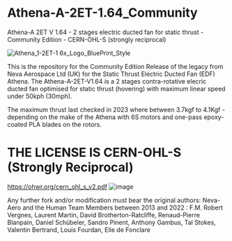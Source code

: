 # Athena-A-2ET-1.64_Community
Athena-A 2ET V 1.64 - 2 stages electric ducted fan for static thrust - Community Edition - CERN-OHL-S (strongly reciprocal)

![Athena_1-2ET-1 6x_Logo_BluePrint_Style](https://github.com/Community-Open-Thrust/Athena-A-2ET-1.64_Community/assets/24481026/f25e8278-5804-45ce-82c8-9657bbe37e58)

This is the repository for the Community Edition Release of the legacy from Neva Aerospace Ltd (UK) for the Static Thrust Electric Ducted Fan (EDF) Athena.
The Athena-A-2ET-V1.64 is a 2 stages contra-rotative elecric ducted fan optimised for static thrust (hovering) with maximum linear speed under 50kph (30mph).

The maximum thrust last checked in 2023 where between 3.7kgf to 4.1Kgf - depending on the make of the Athena with 6S motors and one-pass epoxy-coated PLA blades on the rotors.


# THE LICENSE IS CERN-OHL-S (Strongly Reciprocal) 
https://ohwr.org/cern_ohl_s_v2.pdf
![image](https://github.com/Community-Open-Thrust/Athena-A-2ET-1.64_Community/assets/24481026/4efc25a4-d6e6-4a6f-b13d-405c61bc8796)

Any further fork and/or modification must bear the original authors: Neva-Aero and the Human Team Members between 2013 and 2022 : F.M. Robert Vergnes, Laurent Martin, David Brotherton-Ratcliffe, Renaud-Pierre Blanpain, Daniel Schübeler, Sandro Pinent, Anthony Gambus, Tal Stokes, Valentin Bertrand, Louis Fourdan, Elie de Fonclare 



